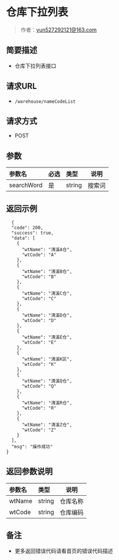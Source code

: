 # 仓库下拉列表

> 作者：yun527292121@163.com

## 简要描述

- 仓库下拉列表接口

## 请求URL
- ` /warehouse/nameCodeList `
  
## 请求方式
- POST 

## 参数

|参数名|必选|类型|说明|
|:----    |:---|:----- |-----   |
|searchWord |是  |string |搜索词   |

## 返回示例 

``` 
  {
  "code": 200,
  "success": true,
  "data": [
    {
      "wtName": "清溪A仓",
      "wtCode": "A"
    },
    {
      "wtName": "清溪B仓",
      "wtCode": "B"
    },
    {
      "wtName": "清溪C仓",
      "wtCode": "C"
    },
    {
      "wtName": "清溪D仓",
      "wtCode": "D"
    },
    {
      "wtName": "清溪E仓",
      "wtCode": "E"
    },
    {
      "wtName": "清溪K区",
      "wtCode": "K"
    },
    {
      "wtName": "清溪Q仓",
      "wtCode": "Q"
    },
    {
      "wtName": "清溪R仓",
      "wtCode": "R"
    },
    {
      "wtName": "清溪Z仓",
      "wtCode": "Z"
    }
  ],
  "msg": "操作成功"
}
```

## 返回参数说明 

|参数名|类型|说明|
|:-----  |:-----|-----                           |
|wtName |string   |仓库名称  |
|wtCode |string   |仓库编码  |

## 备注 

- 更多返回错误代码请看首页的错误代码描述